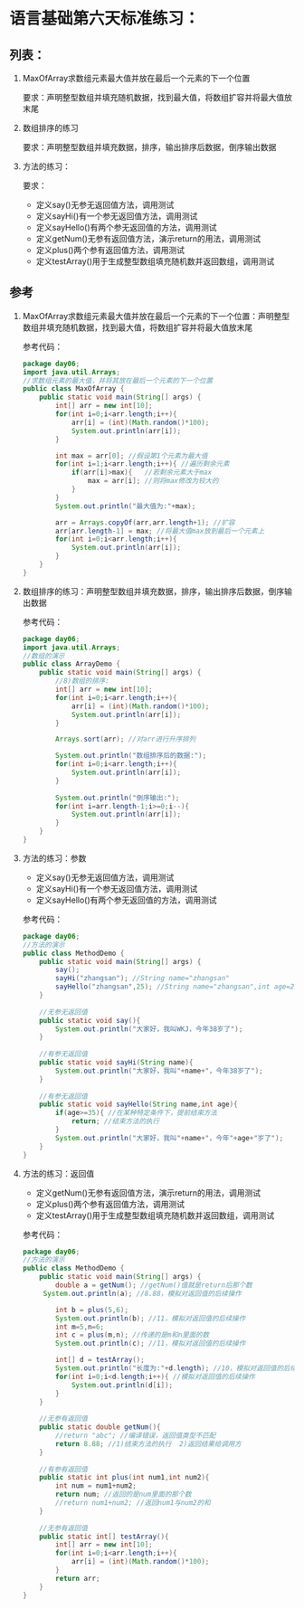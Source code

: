 # 语言基础第六天标准练习：

## 列表：

1. MaxOfArray求数组元素最大值并放在最后一个元素的下一个位置
   
   要求：声明整型数组并填充随机数据，找到最大值，将数组扩容并将最大值放末尾
   
2. 数组排序的练习
   
   要求：声明整型数组并填充数据，排序，输出排序后数据，倒序输出数据
   
3. 方法的练习：
   
   要求：
   
   - 定义say()无参无返回值方法，调用测试
   - 定义sayHi()有一个参无返回值方法，调用测试
   - 定义sayHello()有两个参无返回值的方法，调用测试
   - 定义getNum()无参有返回值方法，演示return的用法，调用测试
   - 定义plus()两个参有返回值方法，调用测试
   - 定义testArray()用于生成整型数组填充随机数并返回数组，调用测试
   
   

## 参考

1. MaxOfArray求数组元素最大值并放在最后一个元素的下一个位置：声明整型数组并填充随机数据，找到最大值，将数组扩容并将最大值放末尾

   参考代码：

   ```java
   package day06;
   import java.util.Arrays;
   //求数组元素的最大值，并将其放在最后一个元素的下一个位置
   public class MaxOfArray {
       public static void main(String[] args) {
           int[] arr = new int[10];
           for(int i=0;i<arr.length;i++){
               arr[i] = (int)(Math.random()*100);
               System.out.println(arr[i]);
           }
   
           int max = arr[0]; //假设第1个元素为最大值
           for(int i=1;i<arr.length;i++){ //遍历剩余元素
               if(arr[i]>max){   //若剩余元素大于max
                   max = arr[i]; //则将max修改为较大的
               }
           }
           System.out.println("最大值为:"+max);
   
           arr = Arrays.copyOf(arr,arr.length+1); //扩容
           arr[arr.length-1] = max; //将最大值max放到最后一个元素上
           for(int i=0;i<arr.length;i++){
               System.out.println(arr[i]);
           }
       }
   }
   ```

2. 数组排序的练习：声明整型数组并填充数据，排序，输出排序后数据，倒序输出数据

   参考代码：

   ```java
   package day06;
   import java.util.Arrays;
   //数组的演示
   public class ArrayDemo {
       public static void main(String[] args) {
           //8)数组的排序:
           int[] arr = new int[10];
           for(int i=0;i<arr.length;i++){
               arr[i] = (int)(Math.random()*100);
               System.out.println(arr[i]);
           }
   
           Arrays.sort(arr); //对arr进行升序排列
   
           System.out.println("数组排序后的数据:");
           for(int i=0;i<arr.length;i++){
               System.out.println(arr[i]);
           }
           
           System.out.println("倒序输出:");
           for(int i=arr.length-1;i>=0;i--){
               System.out.println(arr[i]);
           }
       }
   }
   ```

3. 方法的练习：参数

   - 定义say()无参无返回值方法，调用测试
   - 定义sayHi()有一个参无返回值方法，调用测试
   - 定义sayHello()有两个参无返回值的方法，调用测试
   
   参考代码：
   
   ```java
   package day06;
   //方法的演示
   public class MethodDemo {
       public static void main(String[] args) {
           say();
           sayHi("zhangsan"); //String name="zhangsan"
           sayHello("zhangsan",25); //String name="zhangsan",int age=25
       }
       
       //无参无返回值
       public static void say(){
           System.out.println("大家好，我叫WKJ，今年38岁了");
       }
       
       //有参无返回值
       public static void sayHi(String name){
           System.out.println("大家好，我叫"+name+"，今年38岁了");
       }
       
       //有参无返回值
       public static void sayHello(String name,int age){
           if(age>=35){ //在某种特定条件下，提前结束方法
               return; //结束方法的执行
           }
           System.out.println("大家好，我叫"+name+"，今年"+age+"岁了");
       }
   }
   ```
   
3. 方法的练习：返回值

   - 定义getNum()无参有返回值方法，演示return的用法，调用测试
   - 定义plus()两个参有返回值方法，调用测试
   - 定义testArray()用于生成整型数组填充随机数并返回数组，调用测试
   
   参考代码：
   
   ```java
   package day06;
   //方法的演示
   public class MethodDemo {
       public static void main(String[] args) {
           double a = getNum(); //getNum()值就是return后那个数
   		System.out.println(a); //8.88，模拟对返回值的后续操作
   
           int b = plus(5,6);
           System.out.println(b); //11，模拟对返回值的后续操作
           int m=5,n=6;
           int c = plus(m,n); //传递的是m和n里面的数
           System.out.println(c); //11，模拟对返回值的后续操作
   
           int[] d = testArray();
           System.out.println("长度为:"+d.length); //10，模拟对返回值的后续操作
           for(int i=0;i<d.length;i++){ //模拟对返回值的后续操作
               System.out.println(d[i]);
           }
       }
       
       //无参有返回值
       public static double getNum(){
           //return "abc"; //编译错误，返回值类型不匹配
           return 8.88; //1)结束方法的执行  2)返回结果给调用方
       }
       
       //有参有返回值
       public static int plus(int num1,int num2){
           int num = num1+num2;
           return num; //返回的是num里面的那个数
           //return num1+num2; //返回num1与num2的和
       }
       
       //无参有返回值
       public static int[] testArray(){
           int[] arr = new int[10];
           for(int i=0;i<arr.length;i++){
               arr[i] = (int)(Math.random()*100);
           }
           return arr;
       }
   }
   ```

